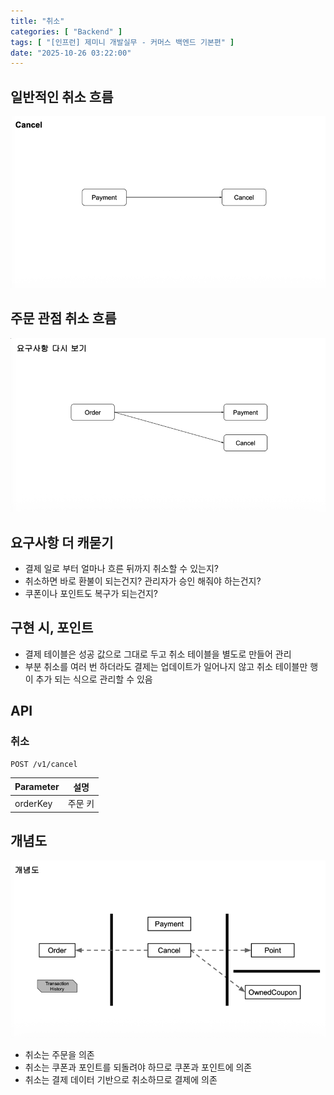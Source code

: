 ```yaml
---
title: "취소"
categories: [ "Backend" ]
tags: [ "[인프런] 제미니 개발실무 - 커머스 백엔드 기본편" ]
date: "2025-10-26 03:22:00"
---
```


## 일반적인 취소 흐름

![](/assets/img/posts/2025/10/2025-10-26-취소/213593777787250.png)

## 주문 관점 취소 흐름

![](/assets/img/posts/2025/10/2025-10-26-취소/213863497392166.png)

## 요구사항 더 캐묻기

- 결제 일로 부터 얼마나 흐른 뒤까지 취소할 수 있는지?
- 취소하면 바로 환불이 되는건지? 관리자가 승인 해줘야 하는건지?
- 쿠폰이나 포인트도 복구가 되는건지?

## 구현 시, 포인트

- 결제 테이블은 성공 값으로 그대로 두고 취소 테이블을 별도로 만들어 관리
- 부분 취소를 여러 번 하더라도 결제는 업데이트가 일어나지 않고 취소 테이블만 행이 추가 되는 식으로 관리할 수 있음

## API

### 취소

```bash
POST /v1/cancel
```

| Parameter | 설명   |
|-----------|------|
| orderKey  | 주문 키 |

## 개념도

![](/assets/img/posts/2025/10/2025-10-26-취소/214067041321333.png)

- 취소는 주문을 의존
- 취소는 쿠폰과 포인트를 되돌려야 하므로 쿠폰과 포인트에 의존
- 취소는 결제 데이터 기반으로 취소하므로 결제에 의존

